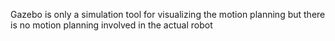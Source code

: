 Gazebo is only a simulation tool for visualizing the motion planning but there is no motion planning involved in the actual robot

